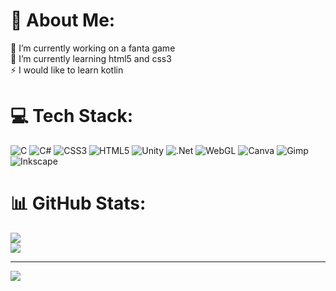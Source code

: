 # 💫 About Me:
🔭 I’m currently working on a fanta game<br>🌱 I’m currently learning html5 and css3<br>⚡ I would like to learn kotlin

<!--# ✨️ About JdiemGames
🔭 -->


# 💻 Tech Stack:
![C](https://img.shields.io/badge/c-%2300599C.svg?style=flat&logo=c&logoColor=white) ![C#](https://img.shields.io/badge/%23-c%23-black?style=flat&logo=C&logoColor=white&logoSize=auto&labelColor=%23A020F0&color=%23A020F0) ![CSS3](https://img.shields.io/badge/css3-%231572B6.svg?style=flat&logo=css3&logoColor=white) ![HTML5](https://img.shields.io/badge/html5-%23E34F26.svg?style=flat&logo=html5&logoColor=white) ![Unity](https://img.shields.io/badge/Unity-black?logo=Unity&logoColor=white) ![.Net](https://img.shields.io/badge/.NET-5C2D91?style=flat&logo=.net&logoColor=white) ![WebGL](https://img.shields.io/badge/WebGL-990000?logo=webgl&logoColor=white&style=flat) ![Canva](https://img.shields.io/badge/Canva-%2300C4CC.svg?style=flat&logo=Canva&logoColor=white) ![Gimp](https://img.shields.io/badge/Gimp-657D8B?style=flat&logo=gimp&logoColor=FFFFFF) ![Inkscape](https://img.shields.io/badge/Inkscape-e0e0e0?style=flat&logo=inkscape&logoColor=080A13)
# 📊 GitHub Stats:
![](https://github-readme-stats.vercel.app/api?username=JdiemGames&theme=dark&hide_border=false&include_all_commits=false&count_private=false)<br/>
![](https://github-readme-streak-stats.herokuapp.com/?user=JdiemGames&theme=dark&hide_border=false)<br/>
<!--![](https://github-readme-stats.vercel.app/api/top-langs/?username=JdiemGames&theme=dark&hide_border=false&include_all_commits=false&count_private=false&layout=compact)-->

---
[![](https://visitcount.itsvg.in/api?id=JdiemGames&icon=5&color=1)](https://visitcount.itsvg.in)
